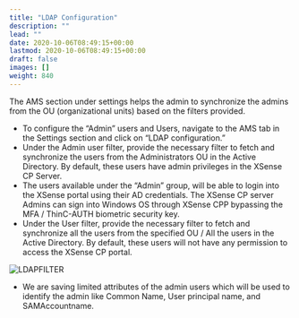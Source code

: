 ```yaml
---
title: "LDAP Configuration"
description: ""
lead: ""
date: 2020-10-06T08:49:15+00:00
lastmod: 2020-10-06T08:49:15+00:00
draft: false
images: []
weight: 840
---
```


The AMS section under settings helps the admin to synchronize the admins from the OU (organizational units) based on the filters provided. 
*	To configure the “Admin” users and Users, navigate to the AMS tab in the Settings section and click on “LDAP configuration.” 
*	Under the Admin user filter, provide the necessary filter to fetch and synchronize the users from the Administrators OU in the Active Directory. By default, these users have admin privileges in the XSense CP Server. 
*	The users available under the “Admin” group, will be able to login into the XSense portal using their AD credentials. The XSense CP server Admins can sign into Windows OS through XSense CPP bypassing the MFA / ThinC-AUTH biometric security key.
*	Under the User filter, provide the necessary filter to fetch and synchronize all the users from the specified OU / All the users in the Active Directory. By default, these users will not have any permission to access the XSense CP portal. 


![LDAPFILTER](images/LDAPFILTER.png)


* We are saving limited attributes of the admin users which will be used to identify the admin like Common Name, User principal name, and SAMAccountname.
